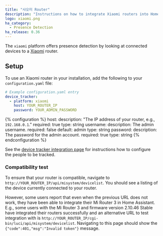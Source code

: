 ```yaml
---
title: "샤오미 Router"
description: "Instructions on how to integrate Xiaomi routers into Home Assistant."
logo: xiaomi.png
ha_category:
  - Presence Detection
ha_release: 0.36
---
```


The `xiaomi` platform offers presence detection by looking at connected devices to a [Xiaomi](http://miwifi.com) router.

## Setup

To use an Xiaomi router in your installation, add the following to your `configuration.yaml` file:

```yaml
# Example configuration.yaml entry
device_tracker:
  - platform: xiaomi
    host: YOUR_ROUTER_IP
    password: YOUR_ADMIN_PASSWORD
```

{% configuration %}
host:
  description: "The IP address of your router, e.g., `192.168.0.1`."
  required: true
  type: string
username:
  description: The admin username.
  required: false
  default: admin
  type: string
password:
  description: The password for the admin account.
  required: true
  type: string
{% endconfiguration %}

See the [device tracker integration page](/integrations/device_tracker/) for instructions how to configure the people to be tracked.

### Compatibility test

To ensure that your router is compatible, navigate to `http://YOUR_ROUTER_IP/api/misystem/devicelist`.
You should see a listing of the device currently connected to your router.

However, some users report that even when the previous URL does not work, they have been able to integrate their Mi Router 3 in Home Assistant. E.g., some users with the Mi Router 3 and firmware version 2.10.46 Stable have integrated their routers successfully and an alternative URL to test integration with is `http://YOUR_ROUTER_IP/cgi-bin/luci/api/misystem/devicelist`. Navigating to this page should show the `{"code":401,"msg":"Invalid token"}` message.

